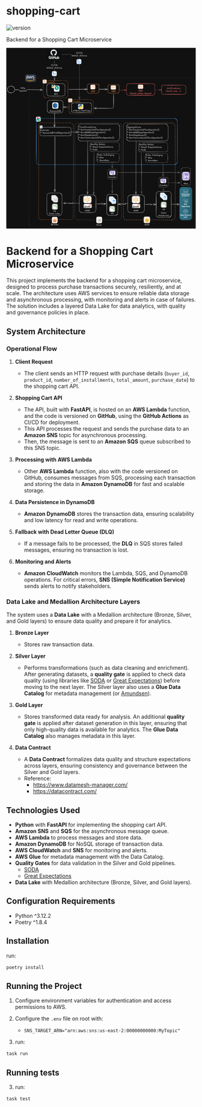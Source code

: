 # shopping-cart

![version](https://img.shields.io/static/v1.svg?label=version&message=0.1.0&color=blue&logo=github)

Backend for a Shopping Cart Microservice

![Architecture](https://github.com/willrockoliv/shopping-cart/blob/main/docs/architecture.png)

# Backend for a Shopping Cart Microservice

This project implements the backend for a shopping cart microservice, designed to process purchase transactions securely, resiliently, and at scale. The architecture uses AWS services to ensure reliable data storage and asynchronous processing, with monitoring and alerts in case of failures. The solution includes a layered Data Lake for data analytics, with quality and governance policies in place.

## System Architecture

### Operational Flow

1. **Client Request**
   - The client sends an HTTP request with purchase details (`buyer_id`, `product_id`, `number_of_installments`, `total_amount`, `purchase_date`) to the shopping cart API.

2. **Shopping Cart API**
   - The API, built with **FastAPI**, is hosted on an **AWS Lambda** function, and the code is versioned on **GitHub**, using the **GitHub Actions** as CI/CD for deployment.
   - This API processes the request and sends the purchase data to an **Amazon SNS** topic for asynchronous processing.
   - Then, the message is sent to an **Amazon SQS** queue subscribed to this SNS topic.

3. **Processing with AWS Lambda**
   - Other **AWS Lambda** function, also with the code versioned on GitHub, consumes messages from SQS, processing each transaction and storing the data in **Amazon DynamoDB** for fast and scalable storage.

4. **Data Persistence in DynamoDB**
   - **Amazon DynamoDB** stores the transaction data, ensuring scalability and low latency for read and write operations.

5. **Fallback with Dead Letter Queue (DLQ)**
   - If a message fails to be processed, the **DLQ** in SQS stores failed messages, ensuring no transaction is lost.

6. **Monitoring and Alerts**
   - **Amazon CloudWatch** monitors the Lambda, SQS, and DynamoDB operations. For critical errors, **SNS (Simple Notification Service)** sends alerts to notify stakeholders.

### Data Lake and Medallion Architecture Layers

The system uses a **Data Lake** with a Medallion architecture (Bronze, Silver, and Gold layers) to ensure data quality and prepare it for analytics.

1. **Bronze Layer**
   - Stores raw transaction data.

2. **Silver Layer**
   - Performs transformations (such as data cleaning and enrichment). After generating datasets, a **quality gate** is applied to check data quality (using libraries like [SODA](https://www.soda.io/) or [Great Expectations](https://greatexpectations.io/)) before moving to the next layer. The Silver layer also uses a **Glue Data Catalog** for metadata management (or [Amundsen](https://www.amundsen.io/)).

3. **Gold Layer**
   - Stores transformed data ready for analysis. An additional **quality gate** is applied after dataset generation in this layer, ensuring that only high-quality data is available for analytics. The **Glue Data Catalog** also manages metadata in this layer.

4. **Data Contract**
    - A **Data Contract** formalizes data quality and structure expectations across layers, ensuring consistency and governance between the Silver and Gold layers.
    - Reference:
        - https://www.datamesh-manager.com/
        - https://datacontract.com/

## Technologies Used

- **Python** with **FastAPI** for implementing the shopping cart API.
- **Amazon SNS** and **SQS** for the asynchronous message queue.
- **AWS Lambda** to process messages and store data.
- **Amazon DynamoDB** for NoSQL storage of transaction data.
- **AWS CloudWatch** and **SNS** for monitoring and alerts.
- **AWS Glue** for metadata management with the Data Catalog.
- **Quality Gates** for data validation in the Silver and Gold pipelines.
    - [SODA](https://www.soda.io/)
    - [Great Expectations](https://greatexpectations.io/)
- **Data Lake** with Medallion architecture (Bronze, Silver, and Gold layers).

## Configuration Requirements

- Python ^3.12.2
- Poetry ^1.8.4

## Installation

run:
```bash
poetry install
```

## Running the Project

1. Configure environment variables for authentication and access permissions to AWS.
2. Configure the `.env` file on root with:
    - `SNS_TARGET_ARN="arn:aws:sns:us-east-2:00000000000:MyTopic"`

3. run:
```bash
task run
```

## Running tests

3. run:
```bash
task test
```
